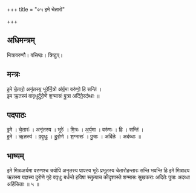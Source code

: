 +++
title = "०५ इमे चेतारो"

+++
## अधिमन्त्रम्
मित्रावरुणौ। वसिष्ठः। त्रिष्टुप्।

## मन्त्रः
इ॒मे चे॒तारो॒ अनृ॑तस्य॒ भूरे॑र्मि॒त्रो अ॑र्य॒मा वरु॑णो॒ हि सन्ति॑ ।  
इ॒म ऋ॒तस्य॑ वावृधुर्दुरो॒णे श॒ग्मासः॑ पु॒त्रा अदि॑ते॒रद॑ब्धाः ॥

## पदपाठः
इ॒मे । चे॒तारः॑ । अनृ॑तस्य । भूरेः॑ । मि॒त्रः । अ॒र्य॒मा । वरु॑णः । हि । सन्ति॑ ।  
इ॒मे । ऋ॒तस्य॑ । व॒वृ॒धुः॒ । दु॒रो॒णे । श॒ग्मासः॑ । पु॒त्राः । अदि॑तेः । अद॑ब्धाः ॥

## भाष्यम्
इमे मित्रःअर्यमा वरुणश्च त्रयोपि अनृतस्य पापस्य भूरेः प्रभूतस्य चेतारोहन्तारः सन्ति भवन्ति हि इमे मित्रादय ऋतस्य यज्ञस्य दुरोणे गृहे ववृधुः बर्धन्ते हविषा स्तुत्याच कीदृशास्ते शग्मासः सुखकराः अदितेः पुत्राः अदब्धा अहिंसिताः ॥ ५ ॥